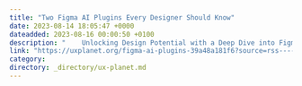```yaml
---
title: "Two Figma AI Plugins Every Designer Should Know"
date: 2023-08-14 18:05:47 +0000
dateadded: 2023-08-16 00:00:50 +0100
description: "    Unlocking Design Potential with a Deep Dive into Figma AI Plugins Wireframe Designer &amp; Magician  Continue reading on UX Planet »  "
link: "https://uxplanet.org/figma-ai-plugins-39a48a181f6?source=rss----819cc2aaeee0---4"
category:
directory: _directory/ux-planet.md
---
```


